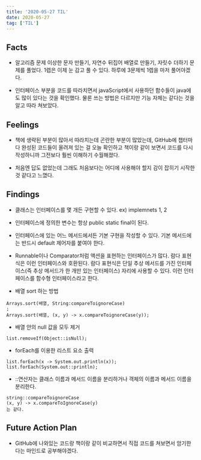 ```yaml
---
title: '2020-05-27 TIL'
date: 2020-05-27
tag: ['TIL']
---
```


## Facts

- 알고리즘 문제 이상한 문자 만들기, 자연수 뒤집어 배열로 만들기, 자릿수 더하기 문제를 풀었다. 1렙은 이제 눈 감고 풀 수 있다. 하루에 3문제씩 1렙을 마저 풀어야겠다.

- 인터페이스 부분을 코드를 따라치면서 javaScript에서 사용하던 함수들이 java에도 많이 있다는 것을 확인했다. 물론 쓰는 방법은 다르지만 기능 자체는 같다는 것을 알고 따라 쳐보았다.

## Feelings

- 책에 생략된 부분이 많아서 따라치는데 곤란한 부분이 많았는데, GitHub에 챕터마다 완성된 코드들이 올려져 있는 걸 오늘 확인하고 책이랑 같이 보면서 코드를 다시 작성하니까 그전보다 훨씬 이해하기 수월해졌다.

- 처음엔 답도 없었는데 그래도 처음보다는 어디에 사용해야 할지 감이 잡히기 시작한 것 같다고 느꼈다.

## Findings

- 클래스는 인터페이스를 몇 개든 구현할 수 있다. ex) implemnets 1, 2

- 인터페이스에 정의한 변수는 항상 public static final이 된다.

- 인터페이스에 있는 어느 메서드에서든 기본 구현을 작성할 수 있다. 기본 메서드에는 반드시 default 제어자를 붙여야 한다.

- Runnable이나 Comparator처럼 액션을 표현하는 인터페이스가 많다. 람다 표현식은 이런 인터페이스와 호환된다. 람다 표현식은 단일 추상 메서드를 가진 인터페이스(즉 추상 메서드가 한 개만 있는 인터페이스) 자리에 사용할 수 있다. 이런 인터페이스를 함수형 인터페이스라고 한다.

- 배열 sort 하는 방법

```
Arrays.sort(배열, String:compareToignoreCase)
;
Arrays.sort(배열, (x, y) -> x.compareToignoreCase(y));
```

- 배열 안의 null 값을 모두 제거

```
list.removeIf(Object::isNull);
```

- forEach를 이용한 리스트 요소 출력

```
list.forEach(x -> System.out.println(x));
list.forEach(System.out::println);
```

- ::연산자는 클래스 이름과 메서드 이름을 분리하거나 객체의 이름과 메서드 이름을 분리한다.

```
string::compareToignoreCase
(x, y) -> x.compareToIgnoreCase(y)
는 같다.
```

## Future Action Plan

- GitHub에 나와있는 코드랑 책이랑 같이 비교하면서 직접 코드를 쳐보면서 암기한다는 마인드로 공부해야겠다.
